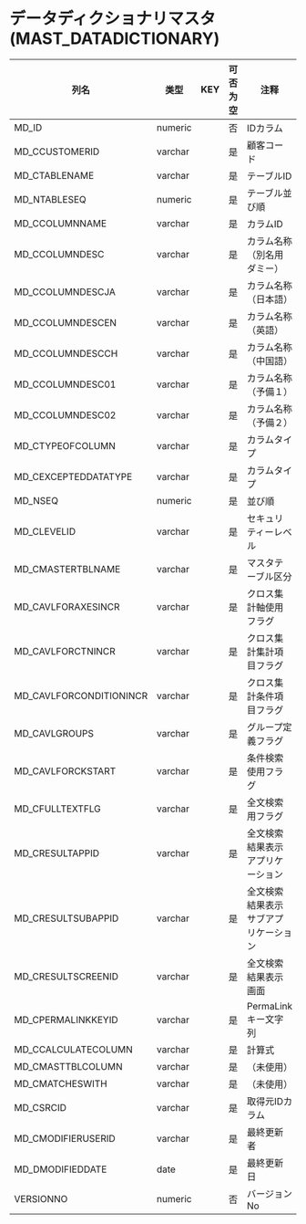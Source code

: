 # データディクショナリマスタ(MAST_DATADICTIONARY)
| 列名   | 类型   | KEY  | 可否为空 | 注释   |
| ---- | ---- | ---- | ---- | ---- |
|MD_ID|numeric||否|IDカラム|
|MD_CCUSTOMERID|varchar||是|顧客コード|
|MD_CTABLENAME|varchar||是|テーブルID|
|MD_NTABLESEQ|numeric||是|テーブル並び順|
|MD_CCOLUMNNAME|varchar||是|カラムID|
|MD_CCOLUMNDESC|varchar||是|カラム名称（別名用ダミー）|
|MD_CCOLUMNDESCJA|varchar||是|カラム名称（日本語）|
|MD_CCOLUMNDESCEN|varchar||是|カラム名称（英語）|
|MD_CCOLUMNDESCCH|varchar||是|カラム名称（中国語）|
|MD_CCOLUMNDESC01|varchar||是|カラム名称（予備１）|
|MD_CCOLUMNDESC02|varchar||是|カラム名称（予備２）|
|MD_CTYPEOFCOLUMN|varchar||是|カラムタイプ|
|MD_CEXCEPTEDDATATYPE|varchar||是|カラムタイプ|
|MD_NSEQ|numeric||是|並び順|
|MD_CLEVELID|varchar||是|セキュリティーレベル|
|MD_CMASTERTBLNAME|varchar||是|マスタテーブル区分|
|MD_CAVLFORAXESINCR|varchar||是|クロス集計軸使用フラグ|
|MD_CAVLFORCTNINCR|varchar||是|クロス集計集計項目フラグ|
|MD_CAVLFORCONDITIONINCR|varchar||是|クロス集計条件項目フラグ|
|MD_CAVLGROUPS|varchar||是|グループ定義フラグ|
|MD_CAVLFORCKSTART|varchar||是|条件検索使用フラグ|
|MD_CFULLTEXTFLG|varchar||是|全文検索用フラグ|
|MD_CRESULTAPPID|varchar||是|全文検索結果表示アプリケーション|
|MD_CRESULTSUBAPPID|varchar||是|全文検索結果表示サブアプリケーション|
|MD_CRESULTSCREENID|varchar||是|全文検索結果表示画面|
|MD_CPERMALINKKEYID|varchar||是|PermaLinkキー文字列|
|MD_CCALCULATECOLUMN|varchar||是|計算式|
|MD_CMASTTBLCOLUMN|varchar||是|（未使用）|
|MD_CMATCHESWITH|varchar||是|（未使用）|
|MD_CSRCID|varchar||是|取得元IDカラム|
|MD_CMODIFIERUSERID|varchar||是|最終更新者|
|MD_DMODIFIEDDATE|date||是|最終更新日|
|VERSIONNO|numeric||否|バージョンNo|
